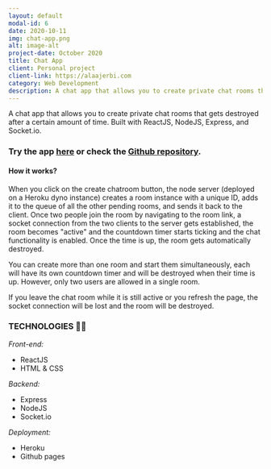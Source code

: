 ```yaml
---
layout: default
modal-id: 6
date: 2020-10-11
img: chat-app.png
alt: image-alt
project-date: October 2020
title: Chat App
client: Personal project
client-link: https://alaajerbi.com
category: Web Development
description: A chat app that allows you to create private chat rooms that gets destroyed after a certain amount of time.
---
```


A chat app that allows you to create private chat rooms that gets destroyed after a certain amount of time.
Built with ReactJS, NodeJS, Express, and Socket.io.

### Try the app [here](https://alaajerbi.com/chatrooms) or check the [Github repository](https://github.com/alaajerbi/chatrooms).  


#### How it works?

When you click on the create chatroom button, the node server (deployed on a Heroku dyno instance) creates a room instance with a unique ID, adds it to the queue of all the other pending rooms, and sends it back to the client. Once two people join the room by navigating to the room link, a socket connection from the two clients to the server gets established, the room becomes "active" and the countdown timer starts ticking and the chat functionality is enabled. Once the time is up, the room gets automatically destroyed.

You can create more than one room and start them simultaneously, each will have its own countdown timer and will be destroyed when their time is up. However, only two users are allowed in a single room.

If you leave the chat room while it is still active or you refresh the page, the socket connection will be lost and the room will be destroyed. 


### TECHNOLOGIES 👨‍💻
 
*Front-end:*

- ReactJS
- HTML & CSS

*Backend:*
- Express
- NodeJS
- Socket.io

*Deployment:*
- Heroku
- Github pages

